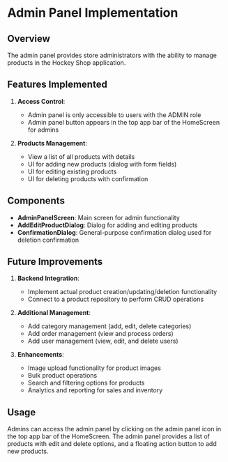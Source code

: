# Admin Panel Implementation

## Overview

The admin panel provides store administrators with the ability to manage products in the Hockey Shop application.

## Features Implemented

1. **Access Control**:
   - Admin panel is only accessible to users with the ADMIN role
   - Admin panel button appears in the top app bar of the HomeScreen for admins

2. **Products Management**:
   - View a list of all products with details
   - UI for adding new products (dialog with form fields)
   - UI for editing existing products
   - UI for deleting products with confirmation

## Components

- **AdminPanelScreen**: Main screen for admin functionality
- **AddEditProductDialog**: Dialog for adding and editing products
- **ConfirmationDialog**: General-purpose confirmation dialog used for deletion confirmation

## Future Improvements

1. **Backend Integration**:
   - Implement actual product creation/updating/deletion functionality
   - Connect to a product repository to perform CRUD operations

2. **Additional Management**:
   - Add category management (add, edit, delete categories)
   - Add order management (view and process orders)
   - Add user management (view, edit, and delete users)

3. **Enhancements**:
   - Image upload functionality for product images
   - Bulk product operations
   - Search and filtering options for products
   - Analytics and reporting for sales and inventory

## Usage

Admins can access the admin panel by clicking on the admin panel icon in the top app bar of the HomeScreen.
The admin panel provides a list of products with edit and delete options, and a floating action button to add new products. 